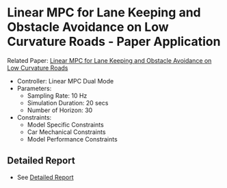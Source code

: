 # Linear MPC for Lane Keeping and Obstacle Avoidance on Low Curvature Roads - Paper Application
Related Paper: [Linear MPC for Lane Keeping and Obstacle Avoidance on Low Curvature Roads](https://people.kth.se/~kallej/papers/vehicle_itsc13turri.pdf)

- Controller: Linear MPC Dual Mode
- Parameters: 
	- Sampling Rate: 10 Hz
	- Simulation Duration: 20 secs
	- Number of Horizon: 30
- Constraints:
	- Model Specific Constraints
	- Car Mechanical Constraints
	- Model Performance Constraints
	
## Detailed Report
- See [Detailed Report](https://AtaberkOKLU.github.io/Linear-MPC-Lanekeeping-ObstacleAvoidance/Report/Report.pdf)